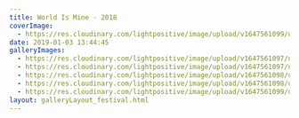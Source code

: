 ```yaml
---
title: World Is Mine - 2018
coverImage:
  - https://res.cloudinary.com/lightpositive/image/upload/v1647561099/uploads/World%20Is%20Mine%20-%202018/wim3.jpg
date: 2019-01-03 13:44:45
galleryImages: 
  - https://res.cloudinary.com/lightpositive/image/upload/v1647561097/uploads/World%20Is%20Mine%20-%202018/wim4.jpg
  - https://res.cloudinary.com/lightpositive/image/upload/v1647561097/uploads/World%20Is%20Mine%20-%202018/wim2.jpg
  - https://res.cloudinary.com/lightpositive/image/upload/v1647561098/uploads/World%20Is%20Mine%20-%202018/wim1.jpg
  - https://res.cloudinary.com/lightpositive/image/upload/v1647561098/uploads/World%20Is%20Mine%20-%202018/wim.jpg
  - https://res.cloudinary.com/lightpositive/image/upload/v1647561099/uploads/World%20Is%20Mine%20-%202018/wim3.jpg
layout: galleryLayout_festival.html
---
```

